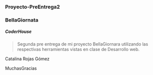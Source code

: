 ### Proyecto-PreEntrega2
###  BellaGiornata
##### CoderHouse


>Segunda pre entrega de mi proyecto BellaGiornara utilizando las respectivas herramientas vistas en clase de Desarrollo web.



Catalina Rojas Gómez

MuchasGracias